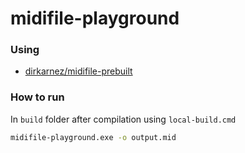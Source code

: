 midifile-playground
===================
### Using
- [dirkarnez/midifile-prebuilt](https://github.com/dirkarnez/midifile-prebuilt)

### How to run
In `build` folder after compilation using `local-build.cmd`
```bat
midifile-playground.exe -o output.mid
```
